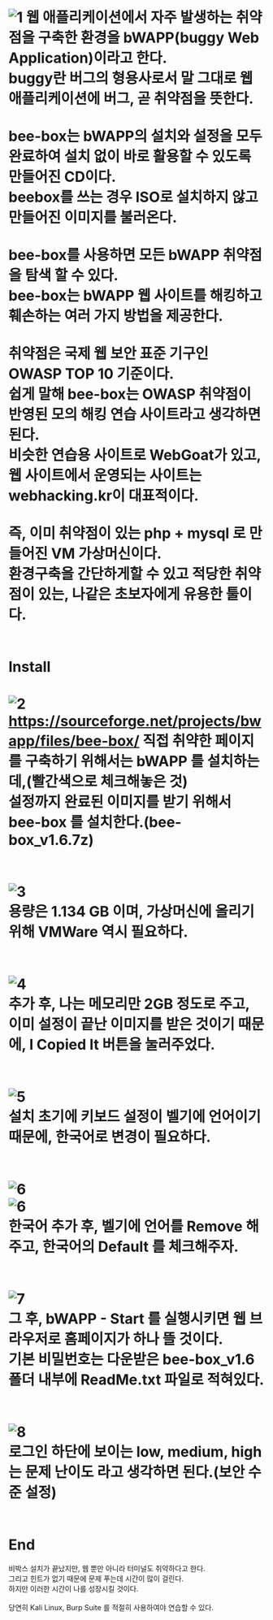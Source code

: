![1](https://user-images.githubusercontent.com/73854324/157915812-8af6d3f1-174e-4eb5-9ded-68773412dfff.jpg)
웹 애플리케이션에서 자주 발생하는 취약점을 구축한 환경을 bWAPP(buggy Web Application)이라고 한다.   
buggy란 버그의 형용사로서 말 그대로 웹 애플리케이션에 버그, 곧 취약점을 뜻한다.   
<br>
bee-box는 bWAPP의 설치와 설정을 모두 완료하여 설치 없이 바로 활용할 수 있도록 만들어진 CD이다.   
beebox를 쓰는 경우 ISO로 설치하지 않고 만들어진 이미지를 불러온다.   
<br>
bee-box를 사용하면 모든 bWAPP 취약점을 탐색 할 수 있다.   
bee-box는 bWAPP 웹 사이트를 해킹하고 훼손하는 여러 가지 방법을 제공한다.   
<br>
취약점은 국제 웹 보안 표준 기구인 OWASP TOP 10 기준이다.   
쉽게 말해 bee-box는 OWASP 취약점이 반영된 모의 해킹 연습 사이트라고 생각하면 된다.   
비슷한 연습용 사이트로 WebGoat가 있고, 웹 사이트에서 운영되는 사이트는 webhacking.kr이 대표적이다.   
<br>
즉, 이미 취약점이 있는 php + mysql 로 만들어진 VM 가상머신이다.   
환경구축을 간단하게할 수 있고 적당한 취약점이 있는, 나같은 초보자에게 유용한 툴이다.   
<br><br>
Install
==
![2](https://user-images.githubusercontent.com/73854324/157917104-a0231b29-5def-4ccd-9f57-fbe9acd92801.png)<br>
https://sourceforge.net/projects/bwapp/files/bee-box/
직접 취약한 페이지를 구축하기 위해서는 bWAPP 를 설치하는데,(빨간색으로 체크해놓은 것)   
설정까지 완료된 이미지를 받기 위해서 bee-box 를 설치한다.(bee-box_v1.6.7z)   
<br><br>
![3](https://user-images.githubusercontent.com/73854324/157917944-c73b8502-c87e-4648-a32c-023a7d328806.png)<br>
용량은 1.134 GB 이며, 가상머신에 올리기 위해 VMWare 역시 필요하다.   
<br><br>
![4](https://user-images.githubusercontent.com/73854324/157922513-18b0bf1c-7234-4ae3-8ab7-a583a3482b90.png)<br>
추가 후, 나는 메모리만 2GB 정도로 주고,   
이미 설정이 끝난 이미지를 받은 것이기 때문에, I Copied It 버튼을 눌러주었다.   
<br><br>
![5](https://user-images.githubusercontent.com/73854324/157923203-d094c8c4-4092-479a-bfa3-fafebd747a07.png)<br>
설치 초기에 키보드 설정이 벨기에 언어이기 때문에, 한국어로 변경이 필요하다.   
<br><br>
![6](https://user-images.githubusercontent.com/73854324/157923569-a1b52eec-3201-4b02-ab7c-1ff703191f7e.png)<br>
![6](https://user-images.githubusercontent.com/73854324/157923712-e3a8a328-df27-45af-a399-d6dc13fa31d5.png)<br>
한국어 추가 후, 벨기에 언어를 Remove 해주고, 한국어의 Default 를 체크해주자.   
<br><br>
![7](https://user-images.githubusercontent.com/73854324/157923905-d9be23c5-35aa-4c69-a8d6-a6117ee20c0c.png)<br>
그 후, bWAPP - Start 를 실행시키면 웹 브라우저로 홈페이지가 하나 뜰 것이다.   
기본 비밀번호는 다운받은 bee-box_v1.6 폴더 내부에 ReadMe.txt 파일로 적혀있다.   
<br><br>
![8](https://user-images.githubusercontent.com/73854324/157924148-e4194329-1a24-42ee-b669-84622d2efdf0.png)<br>
로그인 하단에 보이는 low, medium, high 는 문제 난이도 라고 생각하면 된다.(보안 수준 설정)   
<br><br>
End
==
비박스 설치가 끝났지만, 웹 뿐만 아니라 터미널도 취약하다고 한다.   
그리고 힌트가 없기 때문에 문제 푸는데 시간이 많이 걸린다.   
하지만 이러한 시간이 나를 성장시킬 것이다.   
<br>
당연히 Kali Linux, Burp Suite 를 적절히 사용하여야 연습할 수 있다.   
